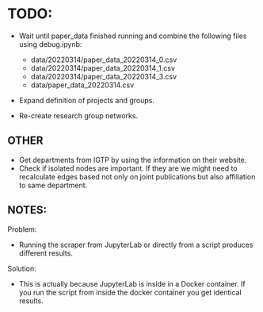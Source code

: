 # TODO:

- Wait until paper_data finished running and combine the following files using debug.ipynb:
    - data/20220314/paper_data_20220314_0.csv
    - data/20220314/paper_data_20220314_1.csv
    - data/20220314/paper_data_20220314_3.csv
    - data/paper_data_20220314.csv
    
- Expand definition of projects and groups.
- Re-create research group networks.


## OTHER

- Get departments from IGTP by using the information on their website.
- Check if isolated nodes are important. If they are we might need to recalculate edges based not only on joint publications but also affiliation to same department.


## NOTES:
Problem:
- Running the scraper from JupyterLab or directly from a script produces different results. 

Solution:
- This is actually because JupyterLab is inside in a Docker container. If you run the script from inside the docker container you get identical results.

